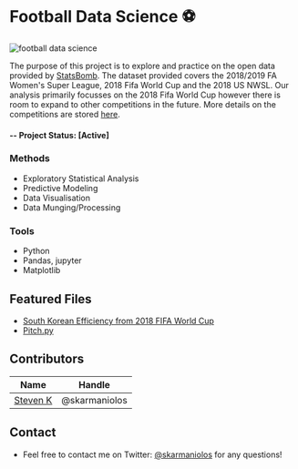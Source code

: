 # Football Data Science ⚽

![football data science](https://github.com/skarmaniolos/football-science/blob/master/docs/img/6BBCE5D9-DDA2-4B53-85C6-0E1D1DF1B633.jpeg)

The purpose of this project is to explore and practice on the open data provided by [StatsBomb](https://statsbomb.com/). The dataset provided covers the 2018/2019 FA Women's Super League, 2018 Fifa World Cup and the 2018 US NWSL. Our analysis primarily focusses on the 2018 Fifa World Cup however there is room to expand to other competitions in the future. More details on the competitions are stored [here](https://github.com/skarmaniolos/football-science/blob/master/data/raw/competitions.json).

#### -- Project Status: [Active]

### Methods
* Exploratory Statistical Analysis
* Predictive Modeling
* Data Visualisation
* Data Munging/Processing

### Tools
* Python
* Pandas, jupyter
* Matplotlib

## Featured Files
* [South Korean Efficiency from 2018 FIFA World Cup](https://github.com/skarmaniolos/football-science/blob/master/code/south_korean_efficiency.ipynb)
* [Pitch.py](https://github.com/skarmaniolos/football-science/blob/master/code/pitch.py)


## Contributors

| Name    | Handle   		  | 
|---------|-------------------|
|[Steven K](https://github.com/skarmaniolos)| @skarmaniolos        |

## Contact
* Feel free to contact me on Twitter: [@skarmaniolos](https://twitter.com/skarmaniolos) for any questions!
